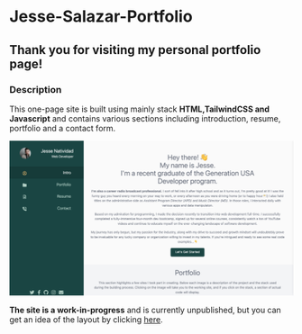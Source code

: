 # Jesse-Salazar-Portfolio

## Thank you for visiting my personal portfolio page!

### Description

This one-page site is built using mainly stack **HTML,TailwindCSS and Javascript** and contains various sections including introduction, resume, portfolio and a contact form.

![](./img/quickview.png)

**The site is a work-in-progress** and is currently unpublished, but you can get an idea of the layout by clicking [here](https://htmlpreview.github.io/?https://github.com/Jesse-Salazar/Jesse-Salazar-Portfolio/blob/main/index.html).
